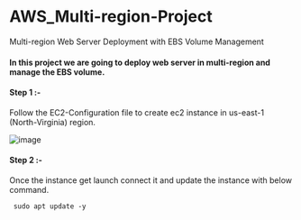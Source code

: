 # AWS_Multi-region-Project
Multi-region Web Server Deployment with EBS Volume Management

#### In this project we are going to deploy web server in multi-region and manage the EBS volume.

#### Step 1 :-

Follow the EC2-Configuration file to create ec2 instance in us-east-1 (North-Virginia) region.

![image](https://github.com/Kunal-Pere/AWS_Multi-region-Project/assets/157100045/5e0352fe-d3a3-468d-a01d-a30c5990ea53)

#### Step 2 :-

Once the instance get launch connect it and update the instance with below command.

     sudo apt update -y
